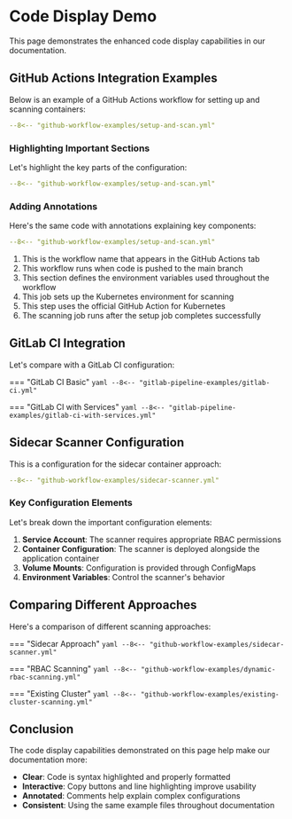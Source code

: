 # Code Display Demo

This page demonstrates the enhanced code display capabilities in our documentation.

## GitHub Actions Integration Examples

Below is an example of a GitHub Actions workflow for setting up and scanning containers:

```yaml
--8<-- "github-workflow-examples/setup-and-scan.yml"
```

### Highlighting Important Sections

Let's highlight the key parts of the configuration:

```yaml hl_lines="3-6 12-15"
--8<-- "github-workflow-examples/setup-and-scan.yml"
```

### Adding Annotations

Here's the same code with annotations explaining key components:

```yaml
--8<-- "github-workflow-examples/setup-and-scan.yml"
```

1. This is the workflow name that appears in the GitHub Actions tab
2. This workflow runs when code is pushed to the main branch
3. This section defines the environment variables used throughout the workflow
4. This job sets up the Kubernetes environment for scanning
5. This step uses the official GitHub Action for Kubernetes
6. The scanning job runs after the setup job completes successfully

## GitLab CI Integration

Let's compare with a GitLab CI configuration:

=== "GitLab CI Basic"
    ```yaml
    --8<-- "gitlab-pipeline-examples/gitlab-ci.yml"
    ```

=== "GitLab CI with Services"
    ```yaml
    --8<-- "gitlab-pipeline-examples/gitlab-ci-with-services.yml"
    ```

## Sidecar Scanner Configuration

This is a configuration for the sidecar container approach:

```yaml
--8<-- "github-workflow-examples/sidecar-scanner.yml"
```

### Key Configuration Elements

Let's break down the important configuration elements:

1. **Service Account**: The scanner requires appropriate RBAC permissions
2. **Container Configuration**: The scanner is deployed alongside the application container
3. **Volume Mounts**: Configuration is provided through ConfigMaps
4. **Environment Variables**: Control the scanner's behavior

## Comparing Different Approaches

Here's a comparison of different scanning approaches:

=== "Sidecar Approach"
    ```yaml
    --8<-- "github-workflow-examples/sidecar-scanner.yml"
    ```

=== "RBAC Scanning"
    ```yaml
    --8<-- "github-workflow-examples/dynamic-rbac-scanning.yml"
    ```

=== "Existing Cluster"
    ```yaml
    --8<-- "github-workflow-examples/existing-cluster-scanning.yml"
    ```

## Conclusion

The code display capabilities demonstrated on this page help make our documentation more:

- **Clear**: Code is syntax highlighted and properly formatted
- **Interactive**: Copy buttons and line highlighting improve usability
- **Annotated**: Comments help explain complex configurations
- **Consistent**: Using the same example files throughout documentation
